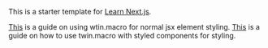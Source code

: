 This is a starter template for [Learn Next.js](https://nextjs.org/learn).

[This](https://github.com/ben-rogerson/twin.macro/blob/master/docs/prop-styling-guide.md) is a guide on using wtin.macro for normal jsx element styling.
[This](https://github.com/ben-rogerson/twin.macro/blob/master/docs/styled-component-guide.md) is a guide on how to use twin.macro with styled components for styling.